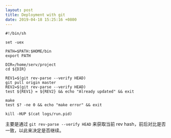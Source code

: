 ```yaml
---
layout: post
title: Deployment with git
date: 2019-04-18 15:25:16 +0800
---
```


```
#!/bin/sh

set -uex

PATH=$PATH:$HOME/bin
export PATH

DIR=/home/serv/project
cd ${DIR}

REV1=$(git rev-parse --verify HEAD)
git pull origin master
REV2=$(git rev-parse --verify HEAD)
test ${REV1} = ${REV2} && echo "Already updated" && exit

make
test $? -ne 0 && echo "make error" && exit

kill -HUP $(cat logs/run.pid)
```

主要是通过 `git rev-parse --verify HEAD` 来获取当前 rev hash，前后对比是否一致，以此来决定是否继续。
